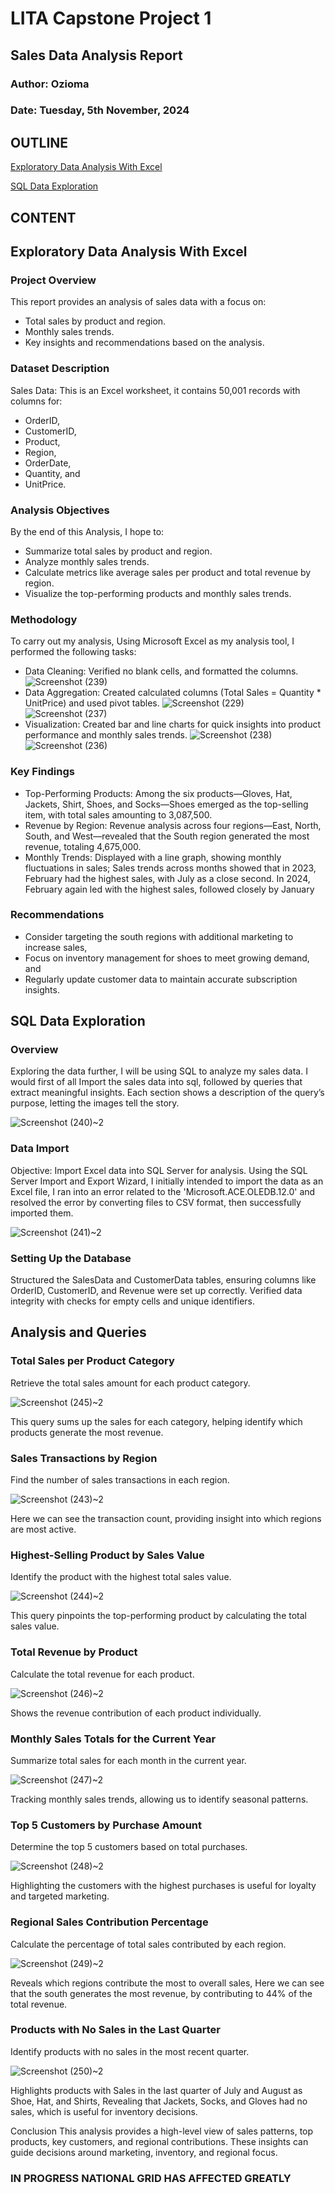 # LITA Capstone Project 1

## Sales Data Analysis Report
### Author: Ozioma
### Date: Tuesday, 5th November, 2024

## OUTLINE
[Exploratory Data Analysis With Excel](#Exploratory-Data-Analysis-With-Excel)

[SQL Data Exploration](#sql-data-exploration)

## CONTENT
## Exploratory Data Analysis With Excel

### Project Overview
This report provides an analysis of sales data with a focus on:
- Total sales by product and region.
- Monthly sales trends.
- Key insights and recommendations based on the analysis.

### Dataset Description
Sales Data: This is an Excel worksheet, it contains 50,001 records with columns for:
- OrderID, 
- CustomerID, 
- Product, 
- Region, 
- OrderDate,
- Quantity, and 
- UnitPrice.

### Analysis Objectives
By the end of this Analysis, I hope to:
- Summarize total sales by product and region.
- Analyze monthly sales trends.
- Calculate metrics like average sales per product and total revenue by region.
- Visualize the top-performing products and monthly sales trends.

### Methodology
To carry out my analysis, Using Microsoft Excel as my analysis tool, I performed the following tasks:
- Data Cleaning: Verified no blank cells, and formatted the columns.
  ![Screenshot (239)](https://github.com/user-attachments/assets/5eb6fcb8-577b-4bf1-b49d-99afda4de45b)
- Data Aggregation: Created calculated columns (Total Sales = Quantity * UnitPrice) and used pivot tables.
  ![Screenshot (229)](https://github.com/user-attachments/assets/f2acaafa-7caf-4188-ace6-ce95d3cddd5b)
  ![Screenshot (237)](https://github.com/user-attachments/assets/7c5ccd81-7fb6-4d04-a50c-230f3e5091f7)
- Visualization: Created bar and line charts for quick insights into product performance and monthly sales trends.
  ![Screenshot (238)](https://github.com/user-attachments/assets/9c1ca6fa-4314-4f77-b581-2706950d36ea)
![Screenshot (236)](https://github.com/user-attachments/assets/d117297f-1fd8-4238-8d06-23f27fb6a3f9)

### Key Findings
- Top-Performing Products: Among the six products—Gloves, Hat, Jackets, Shirt, Shoes, and Socks—Shoes emerged as the top-selling item, with total sales amounting to 3,087,500.
- Revenue by Region: Revenue analysis across four regions—East, North, South, and West—revealed that the South region generated the most revenue, totaling 4,675,000. 
- Monthly Trends: Displayed with a line graph, showing monthly fluctuations in sales; Sales trends across months showed that in 2023, February had the highest sales, with July as a close second. In 2024, February again led with the highest sales, followed closely by January

### Recommendations
- Consider targeting the south regions with additional marketing to increase sales,
- Focus on inventory management for shoes to meet growing demand, and
- Regularly update customer data to maintain accurate subscription insights.

## SQL Data Exploration 

### Overview 
Exploring the data further, I will be using SQL to analyze my sales data. I would first of all Import the sales data into sql, followed by queries that extract meaningful insights. Each section shows a description of the query’s purpose, letting the images tell the story.

![Screenshot (240)~2](https://github.com/user-attachments/assets/50e0e68b-987e-4439-87ee-ef8e19a5748b)



### Data Import
Objective: Import Excel data into SQL Server for analysis.
Using the SQL Server Import and Export Wizard, I initially intended to import the data as an Excel file, I ran into an error related to the 'Microsoft.ACE.OLEDB.12.0' and resolved the error by converting files to CSV format, then successfully imported them.



![Screenshot (241)~2](https://github.com/user-attachments/assets/9e1252a5-ab93-4e3e-b0a5-97a74e23af31)



### Setting Up the Database
Structured the SalesData and CustomerData tables, ensuring columns like OrderID, CustomerID, and Revenue were set up correctly.
Verified data integrity with checks for empty cells and unique identifiers.


## Analysis and Queries

### Total Sales per Product Category
Retrieve the total sales amount for each product category.


![Screenshot (245)~2](https://github.com/user-attachments/assets/bb861492-1cf0-44c8-b10f-27a34701fa41)

This query sums up the sales for each category, helping identify which products generate the most revenue.

### Sales Transactions by Region
Find the number of sales transactions in each region.

![Screenshot (243)~2](https://github.com/user-attachments/assets/bc637c65-5b1a-4f63-a49b-f03cfd32faa5)

Here we can see the transaction count, providing insight into which regions are most active.

### Highest-Selling Product by Sales Value
Identify the product with the highest total sales value.

![Screenshot (244)~2](https://github.com/user-attachments/assets/2c5e8b6d-775c-4f93-bbfe-ae061616a136)

This query pinpoints the top-performing product by calculating the total sales value.

### Total Revenue by Product
Calculate the total revenue for each product.

![Screenshot (246)~2](https://github.com/user-attachments/assets/6543ea11-846b-4049-868c-3c4f87f4aefd)

Shows the revenue contribution of each product individually.

### Monthly Sales Totals for the Current Year
Summarize total sales for each month in the current year.

![Screenshot (247)~2](https://github.com/user-attachments/assets/fa8fc839-b441-42f8-9528-8772bccc148f)

Tracking monthly sales trends, allowing us to identify seasonal patterns.

### Top 5 Customers by Purchase Amount
Determine the top 5 customers based on total purchases.

![Screenshot (248)~2](https://github.com/user-attachments/assets/d5a1ef12-cd10-43f5-9f77-f951dc831f29)

Highlighting the customers with the highest purchases is useful for loyalty and targeted marketing.

### Regional Sales Contribution Percentage
Calculate the percentage of total sales contributed by each region.

![Screenshot (249)~2](https://github.com/user-attachments/assets/6dfa68b0-feec-4734-bd17-de95fd411f93)

Reveals which regions contribute the most to overall sales, Here we can see that the south generates the most revenue, by contributing to 44% of the total revenue.

### Products with No Sales in the Last Quarter
Identify products with no sales in the most recent quarter.

![Screenshot (250)~2](https://github.com/user-attachments/assets/0c7678ba-8c2f-4bcd-b341-9bd34eb9fa2b)

Highlights products with Sales in the last quarter of July and August as Shoe, Hat, and Shirts, Revealing that Jackets, Socks, and Gloves had no sales, which is useful for inventory decisions.

Conclusion
This analysis provides a high-level view of sales patterns, top products, key customers, and regional contributions. These insights can guide decisions around marketing, inventory, and regional focus.







### IN PROGRESS NATIONAL GRID HAS AFFECTED GREATLY 
